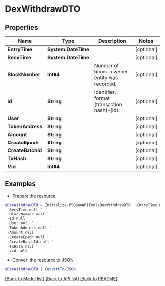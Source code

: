 # DexWithdrawDTO
## Properties

Name | Type | Description | Notes
------------ | ------------- | ------------- | -------------
**EntryTime** | **System.DateTime** |  | [optional] 
**RecvTime** | **System.DateTime** |  | [optional] 
**BlockNumber** | **Int64** | Number of block in which entity was recorded. | [optional] 
**Id** | **String** | Identifier, format: (transaction hash)-(id). | [optional] 
**User** | **String** |  | [optional] 
**TokenAddress** | **String** |  | [optional] 
**Amount** | **String** |  | [optional] 
**CreateEpoch** | **String** |  | [optional] 
**CreateBatchId** | **String** |  | [optional] 
**TxHash** | **String** |  | [optional] 
**Vid** | **Int64** |  | [optional] 

## Examples

- Prepare the resource
```powershell
$DexWithdrawDTO = Initialize-PSOpenAPIToolsDexWithdrawDTO  -EntryTime null `
 -RecvTime null `
 -BlockNumber null `
 -Id null `
 -User null `
 -TokenAddress null `
 -Amount null `
 -CreateEpoch null `
 -CreateBatchId null `
 -TxHash null `
 -Vid null
```

- Convert the resource to JSON
```powershell
$DexWithdrawDTO | ConvertTo-JSON
```

[[Back to Model list]](../README.md#documentation-for-models) [[Back to API list]](../README.md#documentation-for-api-endpoints) [[Back to README]](../README.md)

